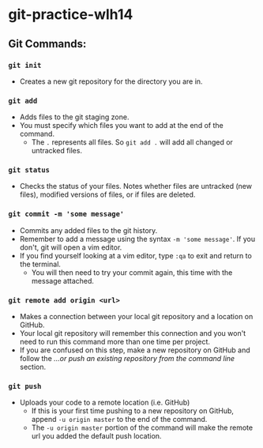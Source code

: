 # git-practice-wlh14

## Git Commands:

### `git init`
* Creates a new git repository for the directory you are in.

### `git add`
* Adds files to the git staging zone.
* You must specify which files you want to add at the end of the command.
    * The `.` represents all files. So `git add .` will add all changed or untracked files.

### `git status`
* Checks the status of your files. Notes whether files are untracked (new files), modified versions of files, or if files are deleted.

### `git commit -m 'some message'`
* Commits any added files to the git history.
* Remember to add a message using the syntax `-m 'some message'`. If you don't, git will open a vim editor.
* If you find yourself looking at a vim editor, type `:qa` to exit and return to the terminal.
    * You will then need to try your commit again, this time with the message attached.
    
### `git remote add origin <url>`
* Makes a connection between your local git repository and a location on GitHub.
* Your local git repository will remember this connection and you won't need to run this command more than one time per project.
* If you are confused on this step, make a new repository on GitHub and follow the *…or push an existing repository from the command line* section.

### `git push`
* Uploads your code to a remote location (i.e. GitHub)
    * If this is your first time pushing to a new repository on GitHub, append `-u origin master` to the end of the command.
    * The `-u origin master` portion of the command will make the remote url you added the default push location.

